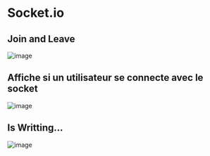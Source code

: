 # Socket.io
## Join and Leave 
![image](https://github.com/A1oneeee/Socket.io/assets/116378179/87e45ac4-e0b3-4f4d-9f51-01107f632472)

## Affiche si un utilisateur se connecte avec le socket
![image](https://github.com/A1oneeee/Socket.io/assets/116378179/459ac45b-8f7f-49dc-89d7-a4939a36566f)

## Is Writting...
![image](https://github.com/A1oneeee/Socket.io/assets/116378179/921daa3c-2ebe-4326-939b-ee9ddc03d1df)
